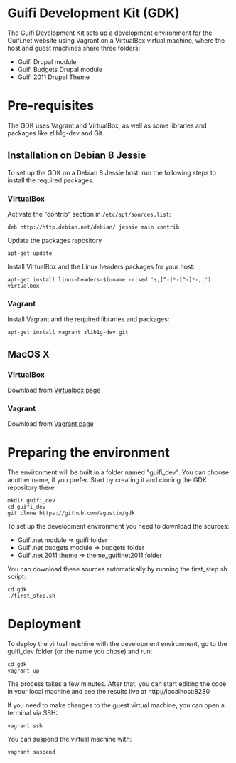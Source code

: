 Guifi Development Kit (GDK)
===========================

The Guifi Development Kit sets up a development environment for the Guifi.net website using Vagrant on a VirtualBox virtual machine, where the host and guest machines share three folders:
* Guifi Drupal module
* Guifi Budgets Drupal module
* Guifi 2011 Drupal Theme

# Pre-requisites

The GDK uses Vagrant and VirtualBox, as well as some libraries and packages like zlib1g-dev and Git.

## Installation on Debian 8 Jessie

To set up the GDK on a Debian 8 Jessie host, run the following steps to install the required packages.

### VirtualBox
Activate the "contrib" section in ``/etc/apt/sources.list``:
```
deb http://http.debian.net/debian/ jessie main contrib
```
Update the packages repository 
```
apt-get update
```
Install VirtualBox and the Linux headers packages for your host:
```
apt-get install linux-headers-$(uname -r|sed 's,[^-]*-[^-]*-,,') virtualbox
```
### Vagrant
Install Vagrant and the required libraries and packages:
```
apt-get install vagrant zlib1g-dev git
```
## MacOS X

### VirtualBox
Download from [Virtualbox page](https://www.virtualbox.org/wiki/Downloads)

### Vagrant
Download from [Vagrant page](https://www.vagrantup.com/downloads.html)

# Preparing the environment

The environment will be built in a folder named "guifi_dev". You can choose another name, if you prefer. Start by creating it and cloning the GDK repository there:
```
mkdir guifi_dev
cd guifi_dev
git clone https://github.com/agustim/gdk
```
To set up the development environment you need to download the sources:
* Guifi.net module => guifi folder
* Guifi.net budgets module => budgets folder
* Guifi.net 2011 theme => theme_guifinet2011 folder

You can download these sources automatically by running the first_step.sh script:
```
cd gdk
./first_step.sh
```

# Deployment

To deploy the virtual machine with the development environment, go to the guifi_dev folder (or the name you chose) and run:

```
cd gdk
vagrant up
```

The process takes a few minutes. After that, you can start editing the code in your local machine and see the results live at http://localhost:8280

If you need to make changes to the guest virtual machine, you can open a terminal via SSH:
```
vagrant ssh
```
You can suspend the virtual machine with:
```
vagrant suspend
```
